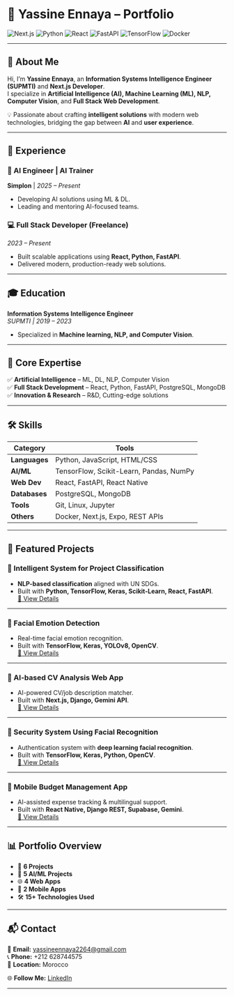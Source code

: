 # 🚀 Yassine Ennaya – Portfolio  

![Next.js](https://img.shields.io/badge/Next.js-000000?style=for-the-badge&logo=nextdotjs&logoColor=white)
![Python](https://img.shields.io/badge/Python-3776AB?style=for-the-badge&logo=python&logoColor=white)
![React](https://img.shields.io/badge/React-20232A?style=for-the-badge&logo=react&logoColor=61DAFB)
![FastAPI](https://img.shields.io/badge/FastAPI-009688?style=for-the-badge&logo=fastapi&logoColor=white)
![TensorFlow](https://img.shields.io/badge/TensorFlow-FF6F00?style=for-the-badge&logo=tensorflow&logoColor=white)
![Docker](https://img.shields.io/badge/Docker-2496ED?style=for-the-badge&logo=docker&logoColor=white)

---

## 👋 About Me  
Hi, I’m **Yassine Ennaya**, an **Information Systems Intelligence Engineer (SUPMTI)** and **Next.js Developer**.  
I specialize in **Artificial Intelligence (AI), Machine Learning (ML), NLP, Computer Vision**, and **Full Stack Web Development**.  

💡 Passionate about crafting **intelligent solutions** with modern web technologies, bridging the gap between **AI** and **user experience**.  

---

## 💼 Experience  

### 🧠 AI Engineer | AI Trainer  
**Simplon** | *2025 – Present*  
- Developing AI solutions using ML & DL.  
- Leading and mentoring AI-focused teams.  

### 💻 Full Stack Developer (Freelance)  
*2023 – Present*  
- Built scalable applications using **React, Python, FastAPI**.  
- Delivered modern, production-ready web solutions.  

---

## 🎓 Education  
**Information Systems Intelligence Engineer**  
*SUPMTI | 2019 – 2023*  
- Specialized in **Machine learning, NLP, and Computer Vision**.  

---

## 🔑 Core Expertise  
✅ **Artificial Intelligence** – ML, DL, NLP, Computer Vision  
✅ **Full Stack Development** – React, Python, FastAPI, PostgreSQL, MongoDB  
✅ **Innovation & Research** – R&D, Cutting-edge solutions  

---

## 🛠️ Skills  

| Category | Tools |
|----------|-------|
| **Languages** | Python, JavaScript, HTML/CSS |
| **AI/ML** | TensorFlow, Scikit-Learn, Pandas, NumPy |
| **Web Dev** | React, FastAPI, React Native |
| **Databases** | PostgreSQL, MongoDB |
| **Tools** | Git, Linux, Jupyter |
| **Others** | Docker, Next.js, Expo, REST APIs |

---

## 🚀 Featured Projects  

### 🔹 Intelligent System for Project Classification  
- **NLP-based classification** aligned with UN SDGs.  
- Built with **Python, TensorFlow, Keras, Scikit-Learn, React, FastAPI**.  
[🔗 View Details](#)

---

### 🔹 Facial Emotion Detection  
- Real-time facial emotion recognition.  
- Built with **TensorFlow, Keras, YOLOv8, OpenCV**.  
[🔗 View Details](#)

---

### 🔹 AI-based CV Analysis Web App  
- AI-powered CV/job description matcher.  
- Built with **Next.js, Django, Gemini API**.  
[🔗 View Details](https://github.com/Ysen0603/cvgent)

---

### 🔹 Security System Using Facial Recognition  
- Authentication system with **deep learning facial recognition**.  
- Built with **TensorFlow, Keras, Python, OpenCV**.  
[🔗 View Details]([#](https://github.com/Ysen0603/Face_recognition))

---

### 🔹 Mobile Budget Management App  
- AI-assisted expense tracking & multilingual support.  
- Built with **React Native, Django REST, Supabase, Gemini**.  
[🔗 View Details]([#](https://github.com/Ysen0603/massroufi_frontend))

---

## 📊 Portfolio Overview  

- 🧩 **6 Projects**  
- 🤖 **5 AI/ML Projects**  
- 🌐 **4 Web Apps**  
- 📱 **2 Mobile Apps**  
- 🛠️ **15+ Technologies Used**  

---

## 📬 Contact  

📧 **Email:** [yassineennaya2264@gmail.com](mailto:yassineennaya2264@gmail.com)  
📞 **Phone:** +212 628744575  
📍 **Location:** Morocco  

🌐 **Follow Me:** [LinkedIn](https://www.linkedin.com/in/yassine-ennaya-07aab71b5/)  

---
